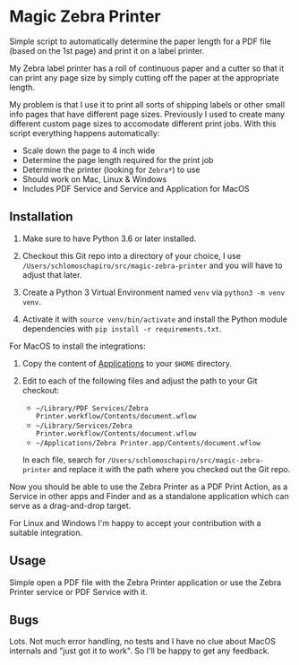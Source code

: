 # Magic Zebra Printer

Simple script to automatically determine the paper length for a PDF file (based on the 1st page) and print it on a label printer.

My Zebra label printer has a roll of continuous paper and a cutter so that it can print any page size by simply cutting off the paper at the appropriate length.

My problem is that I use it to print all sorts of shipping labels or other small info pages that have different page sizes. Previously I used to create many different custom page sizes to accomodate different print jobs. With this script everything happens automatically:

* Scale down the page to 4 inch wide
* Determine the page length required for the print job
* Determine the printer (looking for `Zebra*`) to use
* Should work on Mac, Linux & Windows
* Includes PDF Service and Service and Application for MacOS

## Installation

1. Make sure to have Python 3.6 or later installed.

2. Checkout this Git repo into a directory of your choice, I use `/Users/schlomoschapiro/src/magic-zebra-printer` and you will have to adjust that later.

3. Create a Python 3 Virtual Environment named `venv` via `python3 -m venv venv`.

4. Activate it with `source venv/bin/activate` and install the Python module dependencies with `pip install -r requirements.txt`.

For MacOS to install the integrations:

1. Copy the content of [Applications](Applications) to your `$HOME` directory. 

2. Edit to each of the following files and adjust the path to your Git checkout:

    * `~/Library/PDF Services/Zebra Printer.workflow/Contents/document.wflow`
    * `~/Library/Services/Zebra Printer.workflow/Contents/document.wflow`
    * `~/Applications/Zebra Printer.app/Contents/document.wflow`

   In each file, search for `/Users/schlomoschapiro/src/magic-zebra-printer` and replace it with the path where you checked out the Git repo.

Now you should be able to use the Zebra Printer as a PDF Print Action, as a Service in other apps and Finder and as a standalone application which can serve as a drag-and-drop target.

For Linux and Windows I'm happy to accept your contribution with a suitable integration.

## Usage

Simple open a PDF file with the Zebra Printer application or use the Zebra Printer service or PDF Service with it.

## Bugs

Lots. Not much error handling, no tests and I have no clue about MacOS internals and "just got it to work". So I'll be happy to get any feedback.